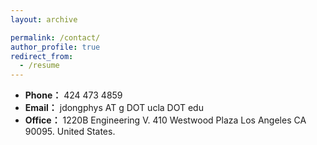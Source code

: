```yaml
---
layout: archive

permalink: /contact/
author_profile: true
redirect_from:
  - /resume
---
```


- **Phone：** 424 473 4859
- **Email：** jdongphys AT g DOT ucla DOT edu 
- **Office：** 1220B Engineering V. 410 Westwood Plaza Los Angeles CA 90095. United States.
<br/>
<!--<iframe src="https://www.google.com/maps/place/The+Laboratory+for+Integrated+Science+and+Engineering/@42.3772949,-71.1189734,17z/data=!3m2!4b1!5s0x89e3774169ecaa7d:0x915c9a62e2cef801!4m6!3m5!1s0x89e377416a724fd9:0x9f1d6fa7e54e3c17!8m2!3d42.3772949!4d-71.1163931!16s%2Fg%2F11bxfs6k27?entry=ttu" width="600" height="450" frameborder="0" style="border:0;" allowfullscreen=""></iframe>-->
